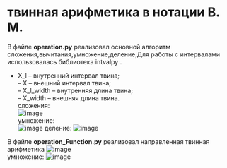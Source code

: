 # твинная арифметика в нотации В. М.
В файле **operation.py** реализовал основной алгоритм сложения,вычитания,умножение,деление,Для работы с интервалами 
использовалась библиотека intvalpy .
- X_l – внутренний интервал твина;  
– X – внешний интервал твина;  
– X_l_width – внутренняя длина твина;  
– X_width – внешняя длина твина.  
сложения:  
![image](https://github.com/Li-Rui-QI/twins/assets/25670502/267be82b-94a5-49c1-91bf-31fa74bdbb56)  
умножение:  
![image](https://github.com/Li-Rui-QI/twins/assets/25670502/025652b7-f48d-4bb2-9d9d-0fef6eb35c44)
деление: 
![image](https://github.com/Li-Rui-QI/twins/assets/25670502/d2ff3159-272b-46dd-ab4b-4a2e5a6a2d14)
  
В файле **operation_Function.py** реализовал направленная твинная арифметика
![image](https://github.com/Li-Rui-QI/twins/assets/25670502/5f1eddab-5db6-46b6-a98f-68e23cd420f4)  
умножение: 
![image](https://github.com/Li-Rui-QI/twins/assets/25670502/cdf88b7d-486d-4c30-984f-bd77a63400a4)
